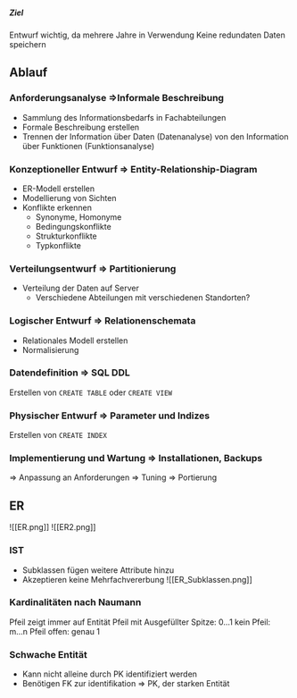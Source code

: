 ##### Ziel
Entwurf wichtig, da mehrere Jahre in Verwendung
Keine redundaten Daten speichern

## Ablauf
### Anforderungsanalyse =>Informale Beschreibung
- Sammlung des Informationsbedarfs in Fachabteilungen
- Formale Beschreibung erstellen
- Trennen der Information über Daten (Datenanalyse) von den Information über Funktionen (Funktionsanalyse)

### Konzeptioneller Entwurf => Entity-Relationship-Diagram
- ER-Modell erstellen
- Modellierung von Sichten
- Konflikte erkennen
	- Synonyme, Homonyme
	- Bedingungskonflikte
	- Strukturkonflikte
	- Typkonflikte

### Verteilungsentwurf => Partitionierung
- Verteilung der Daten auf Server
	- Verschiedene Abteilungen mit verschiedenen Standorten?

### Logischer Entwurf => Relationenschemata
- Relationales Modell erstellen
- Normalisierung

### Datendefinition => SQL DDL
Erstellen von `CREATE TABLE` oder `CREATE VIEW`

### Physischer Entwurf => Parameter und Indizes
Erstellen von `CREATE INDEX` 

### Implementierung und Wartung => Installationen, Backups
=> Anpassung an Anforderungen
=> Tuning
=> Portierung

## ER
![[ER.png]]
![[ER2.png]]

### IST
- Subklassen fügen weitere Attribute hinzu
- Akzeptieren keine Mehrfachvererbung
![[ER_Subklassen.png]]

###  Kardinalitäten nach Naumann
Pfeil zeigt immer auf Entität
Pfeil mit Ausgefüllter Spitze: 0...1
kein Pfeil: m...n
Pfeil offen: genau 1

### Schwache Entität
- Kann nicht alleine durch PK identifiziert werden
- Benötigen FK zur identifikation => PK, der starken Entität

